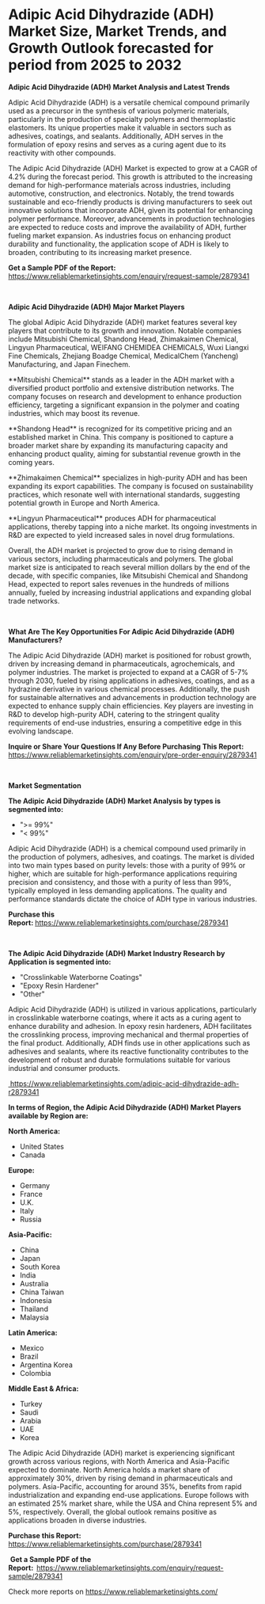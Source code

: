 <p><h1>Adipic Acid Dihydrazide (ADH) Market Size, Market Trends, and Growth Outlook forecasted for period from 2025 to 2032</h1></p><p><strong>Adipic Acid Dihydrazide (ADH) Market Analysis and Latest Trends</strong></p>
<p><p>Adipic Acid Dihydrazide (ADH) is a versatile chemical compound primarily used as a precursor in the synthesis of various polymeric materials, particularly in the production of specialty polymers and thermoplastic elastomers. Its unique properties make it valuable in sectors such as adhesives, coatings, and sealants. Additionally, ADH serves in the formulation of epoxy resins and serves as a curing agent due to its reactivity with other compounds.</p><p>The Adipic Acid Dihydrazide (ADH) Market is expected to grow at a CAGR of 4.2% during the forecast period. This growth is attributed to the increasing demand for high-performance materials across industries, including automotive, construction, and electronics. Notably, the trend towards sustainable and eco-friendly products is driving manufacturers to seek out innovative solutions that incorporate ADH, given its potential for enhancing polymer performance. Moreover, advancements in production technologies are expected to reduce costs and improve the availability of ADH, further fueling market expansion. As industries focus on enhancing product durability and functionality, the application scope of ADH is likely to broaden, contributing to its increasing market presence.</p></p>
<p><strong>Get a Sample PDF of the Report:&nbsp;</strong> <a href="https://www.reliablemarketinsights.com/enquiry/request-sample/2879341?utm_campaign=2631&utm_medium=2&utm_source=Github&utm_content=ia&utm_term=12032025&utm_id=adipic-acid-dihydrazide-adh">https://www.reliablemarketinsights.com/enquiry/request-sample/2879341</a></p>
<p>&nbsp;</p>
<p><strong>Adipic Acid Dihydrazide (ADH) Major Market Players</strong></p>
<p><p>The global Adipic Acid Dihydrazide (ADH) market features several key players that contribute to its growth and innovation. Notable companies include Mitsubishi Chemical, Shandong Head, Zhimakaimen Chemical, Lingyun Pharmaceutical, WEIFANG CHEMIDEA CHEMICALS, Wuxi Liangxi Fine Chemicals, Zhejiang Boadge Chemical, MedicalChem (Yancheng) Manufacturing, and Japan Finechem.</p><p>**Mitsubishi Chemical** stands as a leader in the ADH market with a diversified product portfolio and extensive distribution networks. The company focuses on research and development to enhance production efficiency, targeting a significant expansion in the polymer and coating industries, which may boost its revenue.</p><p>**Shandong Head** is recognized for its competitive pricing and an established market in China. This company is positioned to capture a broader market share by expanding its manufacturing capacity and enhancing product quality, aiming for substantial revenue growth in the coming years.</p><p>**Zhimakaimen Chemical** specializes in high-purity ADH and has been expanding its export capabilities. The company is focused on sustainability practices, which resonate well with international standards, suggesting potential growth in Europe and North America.</p><p>**Lingyun Pharmaceutical** produces ADH for pharmaceutical applications, thereby tapping into a niche market. Its ongoing investments in R&D are expected to yield increased sales in novel drug formulations.</p><p>Overall, the ADH market is projected to grow due to rising demand in various sectors, including pharmaceuticals and polymers. The global market size is anticipated to reach several million dollars by the end of the decade, with specific companies, like Mitsubishi Chemical and Shandong Head, expected to report sales revenues in the hundreds of millions annually, fueled by increasing industrial applications and expanding global trade networks.</p></p>
<p>&nbsp;</p>
<p><strong>What Are The Key Opportunities For Adipic Acid Dihydrazide (ADH) Manufacturers?</strong></p>
<p><p>The Adipic Acid Dihydrazide (ADH) market is positioned for robust growth, driven by increasing demand in pharmaceuticals, agrochemicals, and polymer industries. The market is projected to expand at a CAGR of 5-7% through 2030, fueled by rising applications in adhesives, coatings, and as a hydrazine derivative in various chemical processes. Additionally, the push for sustainable alternatives and advancements in production technology are expected to enhance supply chain efficiencies. Key players are investing in R&D to develop high-purity ADH, catering to the stringent quality requirements of end-use industries, ensuring a competitive edge in this evolving landscape.</p></p>
<p><strong>Inquire or Share Your Questions If Any Before Purchasing This Report:</strong> <a href="https://www.reliablemarketinsights.com/enquiry/pre-order-enquiry/2879341?utm_campaign=2631&utm_medium=2&utm_source=Github&utm_content=ia&utm_term=12032025&utm_id=adipic-acid-dihydrazide-adh">https://www.reliablemarketinsights.com/enquiry/pre-order-enquiry/2879341</a></p>
<p>&nbsp;</p>
<p><strong>Market Segmentation</strong></p>
<p><strong>The Adipic Acid Dihydrazide (ADH) Market Analysis by types is segmented into:</strong></p>
<p><ul><li>">= 99%"</li><li>"< 99%"</li></ul></p>
<p><p>Adipic Acid Dihydrazide (ADH) is a chemical compound used primarily in the production of polymers, adhesives, and coatings. The market is divided into two main types based on purity levels: those with a purity of 99% or higher, which are suitable for high-performance applications requiring precision and consistency, and those with a purity of less than 99%, typically employed in less demanding applications. The quality and performance standards dictate the choice of ADH type in various industries.</p></p>
<p><strong>Purchase this Report:&nbsp;</strong><a href="https://www.reliablemarketinsights.com/purchase/2879341?utm_campaign=2631&utm_medium=2&utm_source=Github&utm_content=ia&utm_term=12032025&utm_id=adipic-acid-dihydrazide-adh">https://www.reliablemarketinsights.com/purchase/2879341</a></p>
<p>&nbsp;</p>
<p><strong>The Adipic Acid Dihydrazide (ADH) Market Industry Research by Application is segmented into:</strong></p>
<p><ul><li>"Crosslinkable Waterborne Coatings"</li><li>"Epoxy Resin Hardener"</li><li>"Other"</li></ul></p>
<p><p>Adipic Acid Dihydrazide (ADH) is utilized in various applications, particularly in crosslinkable waterborne coatings, where it acts as a curing agent to enhance durability and adhesion. In epoxy resin hardeners, ADH facilitates the crosslinking process, improving mechanical and thermal properties of the final product. Additionally, ADH finds use in other applications such as adhesives and sealants, where its reactive functionality contributes to the development of robust and durable formulations suitable for various industrial and consumer products.</p></p>
<p><a href="https://www.reliablemarketinsights.com/adipic-acid-dihydrazide-adh-r2879341?utm_campaign=2631&utm_medium=2&utm_source=Github&utm_content=ia&utm_term=12032025&utm_id=adipic-acid-dihydrazide-adh">&nbsp;https://www.reliablemarketinsights.com/adipic-acid-dihydrazide-adh-r2879341</a></p>
<p><strong>In terms of Region, the Adipic Acid Dihydrazide (ADH) Market Players available by Region are:</strong></p>
<p>
    <p> <strong> North America: </strong>
        <ul>
            <li>United States</li>
            <li>Canada</li>
        </ul>
        </p> 
    <p> <strong> Europe: </strong>
        <ul>
            <li>Germany</li>
            <li>France</li>
            <li>U.K.</li>
            <li>Italy</li>
            <li>Russia</li>
        </ul>
        </p> 
    <p> <strong> Asia-Pacific: </strong>
        <ul>
            <li>China</li>
            <li>Japan</li>
            <li>South Korea</li>
            <li>India</li>
            <li>Australia</li>
            <li>China Taiwan</li>
            <li>Indonesia</li>
            <li>Thailand</li>
            <li>Malaysia</li>
        </ul>
        </p> 
    <p> <strong> Latin America: </strong>
        <ul>
            <li>Mexico</li>
            <li>Brazil</li>
            <li>Argentina Korea</li>
            <li>Colombia</li>
        </ul>
        </p> 
    <p> <strong> Middle East & Africa: </strong>
        <ul>
            <li>Turkey</li>
            <li>Saudi</li>
            <li>Arabia</li>
            <li>UAE</li>
            <li>Korea</li>
        </ul>
    </p>
    </p>
<p><p>The Adipic Acid Dihydrazide (ADH) market is experiencing significant growth across various regions, with North America and Asia-Pacific expected to dominate. North America holds a market share of approximately 30%, driven by rising demand in pharmaceuticals and polymers. Asia-Pacific, accounting for around 35%, benefits from rapid industrialization and expanding end-use applications. Europe follows with an estimated 25% market share, while the USA and China represent 5% and 5%, respectively. Overall, the global outlook remains positive as applications broaden in diverse industries.</p></p>
<p><strong>Purchase this Report: </strong><a href="https://www.reliablemarketinsights.com/purchase/2879341?utm_campaign=2631&utm_medium=2&utm_source=Github&utm_content=ia&utm_term=12032025&utm_id=adipic-acid-dihydrazide-adh">https://www.reliablemarketinsights.com/purchase/2879341</a></p>
<p>&nbsp;<strong>Get a Sample PDF of the Report:&nbsp;&nbsp;</strong><a href="https://www.reliablemarketinsights.com/enquiry/request-sample/2879341?utm_campaign=2631&utm_medium=2&utm_source=Github&utm_content=ia&utm_term=12032025&utm_id=adipic-acid-dihydrazide-adh">https://www.reliablemarketinsights.com/enquiry/request-sample/2879341</a></p>
<p><strong></strong></p>
<p>Check more reports on <a href="https://www.reliablemarketinsights.com/?utm_campaign=2631&utm_medium=2&utm_source=Github&utm_content=ia&utm_term=12032025&utm_id=adipic-acid-dihydrazide-adh">https://www.reliablemarketinsights.com/</a></p>